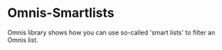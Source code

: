 # Omnis-Smartlists
Omnis library shows how you can use so-called 'smart lists' to filter an Omnis list.
